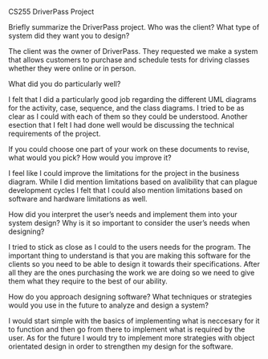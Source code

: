 CS255 DriverPass Project

Briefly summarize the DriverPass project. Who was the client? What type of system did they want you to design?

The client was the owner of DriverPass. They requested we make a system that allows customers to purchase and schedule tests for driving classes whether they were online or in person. 

What did you do particularly well? 

I felt that I did a particularly good job regarding the different UML diagrams for the activity, case, sequence, and the class diagrams. I tried to be as clear as I could with each of them so they could be understood. Another esection that I felt I had done well would be discussing the technical requirements of the project. 

If you could choose one part of your work on these documents to revise, what would you pick? How would you improve it?

I feel like I could improve the limitations for the project in the business diagram. While I did mention limitations based on avalibility that can plague development cycles I felt that I could also mention limitations based on software and hardware limitations as well.

How did you interpret the user’s needs and implement them into your system design? Why is it so important to consider the user’s needs when designing?

I tried to stick as close as I could to the users needs for the program. The important thing to understand is that you are making this software for the clients so you need to be able to design it towards their specifications. After all they are the ones purchasing the work we are doing so we need to give them what they require to the best of our ability.

How do you approach designing software? What techniques or strategies would you use in the future to analyze and design a system?

I would start simple with the basics of implementing what is neccesary for it to function and then go from there to implement what is required by the user. As for the future I would try to implement more strategies with object orientated design in order to strengthen my design for the software. 
